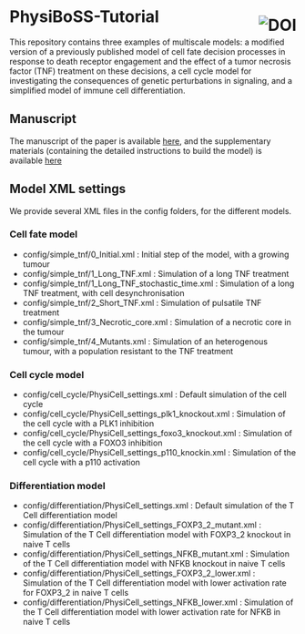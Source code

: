 
# PhysiBoSS-Tutorial  <a href="https://doi.org/10.5281/zenodo.17049596"><img src="https://zenodo.org/badge/DOI/10.5281/zenodo.17049596.svg" alt="DOI" align="right" style="padding-top: 15px"></a>


This repository contains three examples of multiscale models: a modified version of a previously published model of cell fate decision processes in response to death receptor engagement and the effect of a tumor necrosis factor (TNF) treatment on these decisions, a cell cycle model for investigating the consequences of genetic perturbations in signaling, and a simplified model of immune cell differentiation. 

## Manuscript

The manuscript of the paper is available [here](https://doi.org/10.1093/bib/bbae509), and the supplementary materials (containing the detailed instructions to build the model) is available [here](https://raw.githubusercontent.com/PhysiBoSS/physiboss.github.io/e49f103bd9faeb26e5604ff4f297892f2f51c8fd/papers/supplementary_materials_revised_bbae509.pdf)

## Model XML settings 

We provide several XML files in the config folders, for the different models.

### Cell fate model

- config/simple_tnf/0_Initial.xml : Initial step of the model, with a growing tumour
- config/simple_tnf/1_Long_TNF.xml : Simulation of a long TNF treatment
- config/simple_tnf/1_Long_TNF_stochastic_time.xml : Simulation of a long TNF treatment, with cell desynchronisation
- config/simple_tnf/2_Short_TNF.xml : Simulation of pulsatile TNF treatment
- config/simple_tnf/3_Necrotic_core.xml : Simulation of a necrotic core in the tumour
- config/simple_tnf/4_Mutants.xml : Simulation of an heterogenous tumour, with a population resistant to the TNF treatment

### Cell cycle model

- config/cell_cycle/PhysiCell_settings.xml : Default simulation of the cell cycle
- config/cell_cycle/PhysiCell_settings_plk1_knockout.xml : Simulation of the cell cycle with a PLK1 inhibition
- config/cell_cycle/PhysiCell_settings_foxo3_knockout.xml : Simulation of the cell cycle with a FOXO3 inhibition
- config/cell_cycle/PhysiCell_settings_p110_knockin.xml : Simulation of the cell cycle with a p110 activation

### Differentiation model

- config/differentiation/PhysiCell_settings.xml : Default simulation of the T Cell differentiation model
- config/differentiation/PhysiCell_settings_FOXP3_2_mutant.xml : Simulation of the T Cell differentiation model with FOXP3_2 knockout in naive T cells
- config/differentiation/PhysiCell_settings_NFKB_mutant.xml : Simulation of the T Cell differentiation model with NFKB knockout in naive T cells
- config/differentiation/PhysiCell_settings_FOXP3_2_lower.xml : Simulation of the T Cell differentiation model with lower activation rate for FOXP3_2 in naive T cells
- config/differentiation/PhysiCell_settings_NFKB_lower.xml : Simulation of the T Cell differentiation model with lower activation rate for NFKB in naive T cells
